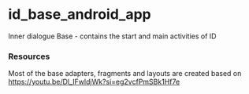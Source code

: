 # id_base_android_app
Inner dialogue Base - contains the start and main activities of ID


### Resources
Most of the base adapters, fragments and layouts are created based on https://youtu.be/Dl_IFwldjWk?si=eg2vcfPmSBk1Hf7e